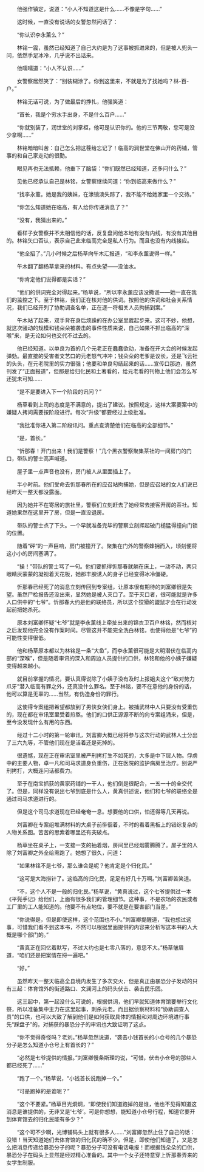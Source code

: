　　他强作镇定，说道：“小人不知道这是什么……不像是字句……”

　　这时候，一直没有说话的女警忽然问话了：

　　“你认识李永薰么？”

　　林铭一震，虽然已经知道了自己大约是为了这事被抓进来的，但是被人兜头一问，依然手足冰冷，几乎说不出话来。

　　他嚅嚅道：“小人不认识……”

　　女警察居然笑了：“别装糊涂了。你到这里来，不就是为了找她吗？林-百-户。”

　　林铭无话可说，为了做最后的挣扎，他强笑道：

　　“首长，我是个穷水手出身，不是什么百户……”

　　“你就别装了，润世堂的刘掌柜，他可是认识你的。他的三节两敬，您可是没少拿啊……”

　　林铭暗暗叫苦：自己怎么把这茬给忘记了！临高的润世堂在佛山开的药铺，管事的和自己家走动的很勤。

　　眼见再也无法抵赖，他垂下了脑袋：“你们既然已经知道，还多问什么？”

　　见他已经承认自己是林铭，女警察继续问道：“你到临高来做什么？”

　　“找李永薰。她是我的姨妹，在濠镜澳失踪了，我不能不给她家里一个交待。”

　　“你怎么知道她在临高，有人给你传递消息了？”

　　“没有，我猜出来的。”

　　看样子女警察并不太相信他的话，反复盘问他本地有没有内线，有没有其他目的。林铭矢口否认，表示自己此来临高完全是私人行为。而且也没有内线接应。

　　“他全招了。”几小时候之后杨草向午木汇报道，“和李永薰说得一样。”

　　午木翻了翻杨草拿来的材料。有点失望——没油水。

　　“你肯定他们说得都是实话？”

　　“他们的供词完全对得起来。”杨草说，“所以李永薰应该没撒谎——她一直在我们的监控之下。至于林铭，我们正在核对他的供词。按照他的供词和社会关系情况，我们已经开列了协助调查名单，正在逐一将相关人员拘捕到案。”

　　午木站了起来，双手背在身后烦躁的在办公室里踱起步来。这可不妙，他想，就这次骚动的规模和钱朵朵被袭击的事件性质来说，自己如果不抓出临高的“深喉”来，是无论如何也交代不过去的。

　　他已经知道。以单良为首的几个元老正在蠢蠢欲动，准备在开大会的时候发起弹劾。最直接的受害者文艺口的元老怒气冲冲；钱朵朵的老爹是议长，还是飞云社的头头，在元老院里的实力很强；他要和单良勾结起来的话……宣传口那边，虽然刊发了“正面报道”，但那是给归化民和土著看的，给元老看的刊物上他们会怎么写还犹未可知……

　　“是不是要进入下一个阶段的讯问？”

　　杨草看到上司的态度是不满意的，提出了建议。按照规定，这样大案要案中的嫌疑人拷问需要按阶段进行。每次“升级”都要经过上级批准。

　　“我批准你进入第二阶段讯问。重点查清楚他们在临高的全部细节。”

　　“是，首长。”

　　“忻那春！开门出来！我们是警察！”几个黑衣警察聚集茶社的一间房门的门口，带队的警士高声喊道。

　　屋子里一点声音也没有，房门被人从里面插上了。

　　半小时前。他们受命去忻那春所在的应召站拘捕她，但是应召站的女人们说已经昨天一整天都没露面。

　　因为她并不在寄居的旅社里，警察们立刻赶去了她经常去接客开房的茶社。知道她果然在这里开了房，但是一直没退房。

　　带队的警士点了下头。一个早就准备完毕的警察立刻挥起破门槌猛得撞向门锁的位置。

　　随着“砰”的一声巨响，房门被撞开了。聚集在门外的警察蜂拥而入，顷刻便将这小小的房间塞满了。

　　“操！”带队的警士骂了一句。他们要抓得忻那春就躺在床上，一动不动，两只眼睛灰蒙蒙的凝视着天花板，她那丰腴诱人的身子已经变得冰冷僵硬。

　　忻那春已经死了的消息立刻传回到专案组，让原本很有期待的刘富卿很是失望。虽然尸检报告还没出来，显然她是被人灭口了。至于灭口者，很可能就是许多人口供中的“七爷”。忻那春大约是他的联络员，所以这个狡猾的鼹鼠才会在行动发起前把她杀死。

　　原本刘富卿怀疑“七爷”就是李永薰线上牵扯出来的锦衣卫百户林铭，然而核对之后发现他完全没有作案时间。尽管这并不能完全洗白林铭，也使得他是“七爷”的可能性变得很低。

　　他和杨草原本都以为林铭是一条“大鱼”，而李永薰很可能是大明潜伏在临高内部的“深喉”，但是随着审讯的深入和周边人员提供的口供，林铭和他的小姨子嫌疑变得越来越小。

　　就目前掌握的情况，要认真得说除了小姨子没有及时上报姐夫这个“敌对势力爪牙”潜入临高有罪之外，还真没什么罪名。至于林铭，要不在意他的身份的话，他可以算是无辜的……当然，有伪造身份的罪行。

　　这使得专案组把希望都放到了男侠女侠们身上。被捕武林中人只要没有受重伤的，现在都在审讯室里受着煎熬。他们的口供正源源不断的向专案组涌来，但是，至今没发现什么有用的东西。

　　经过十二小时的第一轮审讯，刘富卿大概已经将参与这次行动的武林人士分出了三六九等，不管他们现在是活着还是死掉的。

　　很遗憾，现在正在审讯室里被严刑拷打生不如死的，大多是中下层人物。俘虏中的主要人物，卓一凡和司马求道身负重伤，正在医院的监护病房里治疗。别说严刑拷打，大概连问话都费力。

　　至于在南宝抓获的黄家药铺的一干人，他们倒是很配合，一五一十的全交代了。但是，同样没有说出七爷到底是什么人，黄真供述说，他们和七爷的联络全是通过司马求道进行的。

　　但是这个司马求道现在已经奄奄一息。想要他的口供，怕还得等几天再说。

　　刘富卿在专案组堆满材料的大桌子前徘徊着，不时的看着黑板上的错综复杂的人物关系图。苦苦的思索着哪里还有突破点。

　　杨草坐在桌子上，一支接一支的抽着烟，房间里已经烟雾腾腾了。屋子里的人除了刘富卿之外全给熏跑了。她想了很久，问道：

　　“如果林铭不是七爷，那么谁会是呢？他肯定是个归化民。”

　　“这可是大海捞针了。这临高的归化民，足足有好几十万啊。”刘富卿苦笑道。

　　“不，这个人不是一般的归化民。”杨草说，“黄真说过，这个七爷提供过一本《平髡手记》给他们，上面有很多我们的管理细节。这种事，不是农场的农民或者工厂里的工人能知道的。他要不有点地位，要不就是在要害部门当差。”

　　“你说得是，但是即使这样，这个范围也不小。”刘富卿提醒道，“我也想过这事，可惜我们看不到这本书，不然可以根据里面提供的内容来分析写这本书的人大概是哪个部门的。”

　　“黄真正在回忆着默写，不过大约也是七零八落的，意思不大。”杨草皱眉道，“咱们还是把案情在捋一遍吧。”

　　“好。”

　　虽然昨天一整天临高全县境内发生了多次交火，但是真正由暴恐分子发动的只有三起：体育馆外的街道路口、文澜河上的码头伏击、袭击民乐团。

　　这三起中，第一起没什么可说的，根据供词，他们早就知道体育馆要举行文化祭，所以准备集中主力在这里起事，刺杀元老。而且据侦察材料和“协助调查人员”的口供，也可以大致了解到他们是如何获取具体的情报和对周边环境进行事先“踩盘子”的。对捕获的暴恐分子的审讯也大致证明了这点。

　　“你不觉得奇怪吗？老刘。”杨草忽然说道，“袭击小钱首长的小仓号的几个暴恐分子是怎么知道小仓号上有首长的？”

　　“必然是七爷提供的情报。”刘富卿慢条斯理的说，“可惜，伏击小仓号的那些人都已经死了……”

　　“跑了一个。”杨草说，“小钱首长说跑掉一个。”

　　“可是跑掉的是谁呢？”

　　“这个不要紧。”杨草目光炯炯，“即使我们知道跑掉的是谁，他也不见得知道这消息是谁提供的，无非又是‘七爷’。可是你想想，能知道小仓号行程，知道它要开到体育馆去的归化民能有多少？”

　　“这个可不少啊，光博铺码头上就有很多人……”刘富卿忽然止住了自己的话：没错！当天知道她们去体育馆的归化民的确不少。但是，即使他们知道了，又是怎么把消息传递给暴恐分子的呢？暴恐分子可没有电话电报！而根据钱朵朵的口供，暴恐分子在码头上显然是经过精心准备的。其中一个女子还特意穿上忻那春弄来的女学生制服。

